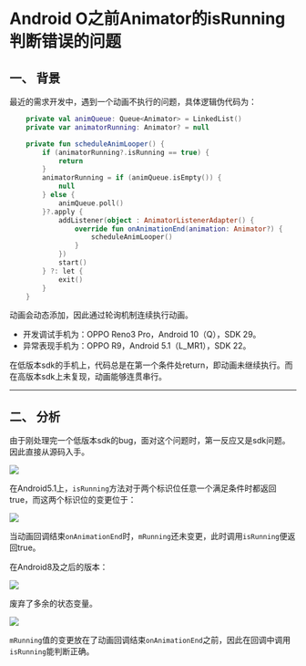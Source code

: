 # Android O之前Animator的isRunning判断错误的问题

## 一、 背景

最近的需求开发中，遇到一个动画不执行的问题，具体逻辑伪代码为：
```kotlin
    private val animQueue: Queue<Animator> = LinkedList()
    private var animatorRunning: Animator? = null

    private fun scheduleAnimLooper() {
        if (animatorRunning?.isRunning == true) {
            return
        }
        animatorRunning = if (animQueue.isEmpty()) {
            null
        } else {
            animQueue.poll()
        }?.apply {
            addListener(object : AnimatorListenerAdapter() {
                override fun onAnimationEnd(animation: Animator?) {
                    scheduleAnimLooper()
                }
            })
            start()
        } ?: let {
            exit()
        }
    }
```

动画会动态添加，因此通过轮询机制连续执行动画。

- 开发调试手机为：OPPO Reno3 Pro，Android 10（Q），SDK 29。
- 异常表现手机为：OPPO R9，Android 5.1（L_MR1），SDK 22。

在低版本sdk的手机上，代码总是在第一个条件处return，即动画未继续执行。而在高版本sdk上未复现，动画能够连贯串行。

---
## 二、 分析

由于刚处理完一个低版本sdk的bug，面对这个问题时，第一反应又是sdk问题。因此直接从源码入手。

![](static/blog/image/AnimatorIsRunningWrongState1.png)

在Android5.1上，`isRunning`方法对于两个标识位任意一个满足条件时都返回true，而这两个标识位的变更位于：

![](static/blog/image/AnimatorIsRunningWrongState2.png)

当动画回调结束`onAnimationEnd`时，`mRunning`还未变更，此时调用`isRunning`便返回true。

在Android8及之后的版本：

![](static/blog/image/AnimatorIsRunningWrongState3.png)

废弃了多余的状态变量。

![](static/blog/image/AnimatorIsRunningWrongState4.png)

`mRunning`值的变更放在了动画回调结束`onAnimationEnd`之前，因此在回调中调用`isRunning`能判断正确。
